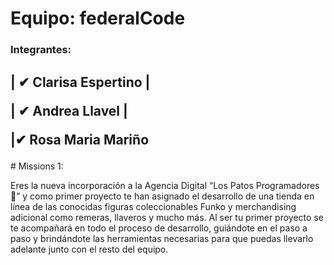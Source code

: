 
<h1>Equipo: federalCode</h1>
<h3>Integrantes:</h3>
<h2>
<p>| ✔ Clarisa Espertino |</p>
<p>| ✔ Andrea Llavel     |</p> 
<p> |✔ Rosa Maria Mariño </p>
</h2>
# Missions 1:
<p>
Eres la nueva incorporación a la Agencia Digital “Los Patos
Programadores 🦆” y como primer proyecto te han asignado el
desarrollo de una tienda en línea de las conocidas figuras coleccionables
Funko y merchandising adicional como remeras, llaveros y mucho más.
Al ser tu primer proyecto se te acompañará en todo el proceso de
desarrollo, guiándote en el paso a paso y brindándote las herramientas
necesarias para que puedas llevarlo adelante junto con el resto del
equipo.
